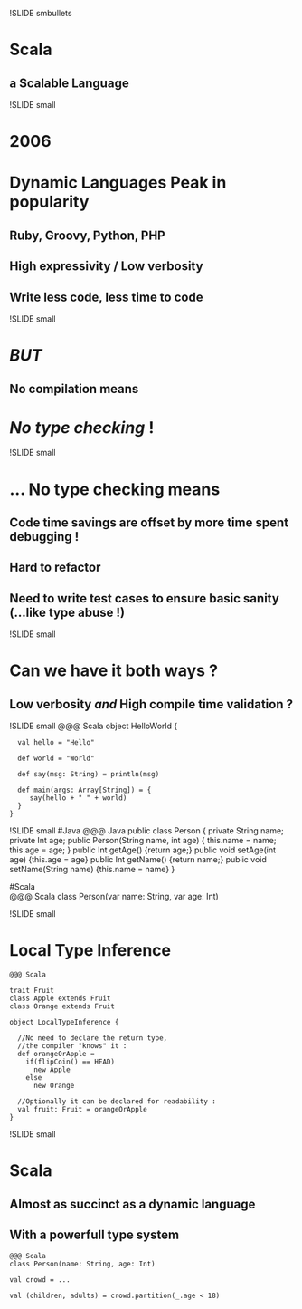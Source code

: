 !SLIDE smbullets
# Scala
## a Scalable Language

!SLIDE small
# 2006
# Dynamic Languages Peak in popularity
## Ruby, Groovy, Python, PHP
## High expressivity / Low verbosity
## Write less code, less time to code

!SLIDE small
# *BUT* 
## No compilation means
# _No type checking_ !

!SLIDE small
# ... No type checking means
## Code time savings are offset by more time spent debugging !
## Hard to refactor
## Need to write test cases to ensure basic sanity (...like type abuse !)


!SLIDE small
# Can we have it both ways ?
## Low verbosity _and_ High compile time validation ?

!SLIDE small
    @@@ Scala
	object HelloWorld {

	  val hello = "Hello"
	
	  def world = "World"
	  	  
	  def say(msg: String) = println(msg)
	  
	  def main(args: Array[String]) = {
	     say(hello + " " + world)
	  }
	}

!SLIDE small
#Java
    @@@ Java
	public class Person {
	  private String name;
	  private Int age;
	  public Person(String name, int age) {
	    this.name = name;
		this.age = age;
	  }
	  public Int getAge() {return age;}
	  public void setAge(int age) {this.age = age}
	  public Int getName() {return name;}
	  public void setName(String name) {this.name = name}
	}

#Scala	
    @@@ Scala
	class Person(var name: String, var age: Int)
	
!SLIDE small
# Local Type Inference

    @@@ Scala
	
	trait Fruit
	class Apple extends Fruit
	class Orange extends Fruit
	
	object LocalTypeInference {
	  
	  //No need to declare the return type,
	  //the compiler "knows" it : 
	  def orangeOrApple = 
	    if(flipCoin() == HEAD)
		  new Apple
		else
		  new Orange
	  
	  //Optionally it can be declared for readability :
	  val fruit: Fruit = orangeOrApple
	}
	
!SLIDE small
# Scala
## Almost as succinct as a dynamic language
## With a powerfull type system

    @@@ Scala
	class Person(name: String, age: Int)
	
	val crowd = ...
	
    val (children, adults) = crowd.partition(_.age < 18)